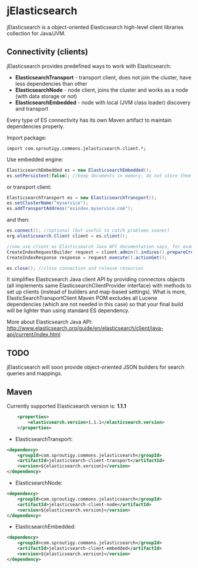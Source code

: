jElasticsearch
==============

jElasticsearch is a object-oriented Elasticsearch high-level client libraries collection for Java/JVM.


Connectivity (clients)
--------------

jElasticsearch provides predefined ways to work with Elasticsearch:
- **ElasticsearchTransport** - transport client, does not join the cluster, have less dependencies than other
- **ElasticsearchNode** - node client, joins the cluster and works as a node (with data storage or not)
- **ElasticsearchEmbedded** - node with local (JVM class loader) discovery and transport

Every type of ES connectivity has its own Maven artifact to maintain dependencies properly.

Import package:
```
import com.sproutigy.commons.jelasticsearch.client.*;
```

Use embedded engine:
```Java
ElasticsearchEmbedded es = new ElasticsearchEmbedded();
es.setPersistent(false); //keep documents in memory, do not store them
```

or transport client:
```Java
ElasticsearchTransport es = new ElasticsearchTransport();
es.setClusterName("myservice");
es.addTransportAddress("esindex.myservice.com");
```

and then:
```Java
es.connect(); //optional (but useful to catch problems sooner)
org.elasticsearch.Client client = es.client();

//now use client as Elasticsearch Java API documentation says, for example:
CreateIndexRequestBuilder request = client.admin().indices().prepareCreate("testindex");
CreateIndexResponse response = request.execute().actionGet();

es.close(); //close connection and release resources
```

It simplifies Elasticsearch Java client API by providing connectors objects (all implements same ElasticsearchClientProvider interface) with methods to set up clients (instead of builders and map-based settings). What is more, ElasticSearchTransportClient Maven POM excludes all Lucene dependencies (which are not needed in this case) so that your final build will be lighter than using standard ES dependency.

More about Elasticsearch Java API:
http://www.elasticsearch.org/guide/en/elasticsearch/client/java-api/current/index.html


TODO
--------------
jElasticsearch will soon provide object-oriented JSON builders for search queries and mappings.


Maven
--------------

Currently supported Elasticsearch version is: **1.1.1**
```XML
    <properties>
        <elasticsearch.version>1.1.1</elasticsearch.version>
    </properties>
```

- ElasticsearchTransport:
```XML
<dependency>
    <groupId>com.sproutigy.commons.jelasticsearch</groupId>
    <artifactId>jelasticsearch-client-transport</artifactId>
    <version>${elasticsearch.version}</version>
</dependency>
```

- ElasticsearchNode:
```XML
<dependency>
    <groupId>com.sproutigy.commons.jelasticsearch</groupId>
    <artifactId>jelasticsearch-client-node</artifactId>
    <version>${elasticsearch.version}</version>
</dependency>
```

- ElasticsearchEmbedded:
```XML
<dependency>
    <groupId>com.sproutigy.commons.jelasticsearch</groupId>
    <artifactId>jelasticsearch-client-embedded</artifactId>
    <version>${elasticsearch.version}</version>
</dependency>
```

